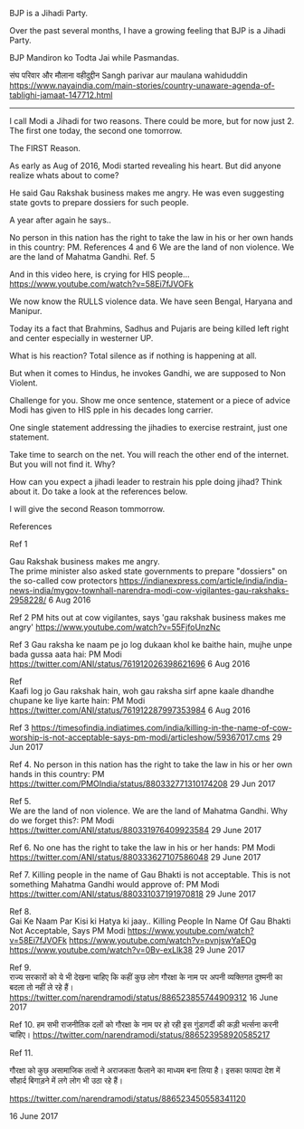 BJP is a Jihadi Party.

Over the past several months, I have a growing feeling that BJP is a Jihadi Party.

BJP Mandiron ko Todta Jai while Pasmandas. 

संघ परिवार और मौलाना वहीदुद्दीन
Sangh parivar aur maulana wahiduddin
https://www.nayaindia.com/main-stories/country-unaware-agenda-of-tablighi-jamaat-147712.html


---------------------------------


I call Modi a Jihadi for two reasons. There could be more, but for now just 2. The first one today, the second one tomorrow. 

The FIRST Reason. 

As early as Aug of 2016, Modi started revealing his heart. But did anyone realize whats about to come? 

He said Gau Rakshak business makes me angry. He was even suggesting state govts to prepare dossiers for such people.  

A year after again he says.. 

No person in this nation has the right to take the law in his or her own hands in this country: PM. References 4 and 6 
We are the land of non violence. We are the land of Mahatma Gandhi. Ref. 5

And in this video here, is crying for HIS people... 
https://www.youtube.com/watch?v=58Ei7fJVOFk  

We now know the RULLS violence data. We have seen Bengal, Haryana and Manipur.
  
Today its a fact that Brahmins, Sadhus and Pujaris are being killed left right and center especially in westerner UP. 

What is his reaction? Total silence as if nothing is happening at all. 

But when it comes to Hindus, he invokes Gandhi, we are supposed to Non Violent.  

Challenge for you. Show me once sentence, statement or a piece of advice Modi has given to HIS pple in his decades long carrier.

One single statement addressing the jihadies to exercise restraint, just one statement.

Take time to search on the net. You will reach the other end of the internet. But you will not find it. Why?  

How can you expect a jihadi leader to restrain his pple doing jihad? Think about it. Do take a look at the references below.

I will give the second Reason tommorrow.

References 

Ref 1 

Gau Rakshak business makes me angry.  
The prime minister also asked state governments to prepare "dossiers" on the so-called cow protectors 
https://indianexpress.com/article/india/india-news-india/mygov-townhall-narendra-modi-cow-vigilantes-gau-rakshaks-2958228/ 
6 Aug 2016 

Ref 2 
PM hits out at cow vigilantes, says 'gau rakshak business makes me angry' 
https://www.youtube.com/watch?v=55FjfoUnzNc 

Ref 3 
Gau raksha ke naam pe jo log dukaan khol ke baithe hain, mujhe unpe bada gussa aata hai: PM Modi 
https://twitter.com/ANI/status/761912026398621696 
6 Aug 2016 

Ref  
Kaafi log jo Gau rakshak hain, woh gau raksha sirf apne kaale dhandhe chupane ke liye karte hain: PM Modi 
https://twitter.com/ANI/status/761912287997353984 
6 Aug 2016 

Ref 3 
https://timesofindia.indiatimes.com/india/killing-in-the-name-of-cow-worship-is-not-acceptable-says-pm-modi/articleshow/59367017.cms 
29 Jun 2017 

Ref 4. 
No person in this nation has the right to take the law in his or her own hands in this country: PM 
https://twitter.com/PMOIndia/status/880332771310174208 
29 Jun 2017 

Ref 5.  
We are the land of non violence. We are the land of Mahatma Gandhi. Why do we forget this?: PM Modi 
https://twitter.com/ANI/status/880331976409923584 
29 June 2017 


Ref 6. 
No one has the right to take the law in his or her hands: PM Modi 
https://twitter.com/ANI/status/880333627107586048 
29 June 2017 
 
Ref 7. 
Killing people in the name of Gau Bhakti is not acceptable. This is not something Mahatma Gandhi would approve of: PM Modi 
https://twitter.com/ANI/status/880331037191970818 
29 June 2017 

Ref 8.  
Gai Ke Naam Par Kisi ki Hatya ki jaay.. 
Killing People In Name Of Gau Bhakti Not Acceptable, Says PM Modi 
https://www.youtube.com/watch?v=58Ei7fJVOFk 
https://www.youtube.com/watch?v=pvnjswYaEOg 
https://www.youtube.com/watch?v=0Bv-exLlk38 
29 June 2017 

Ref 9.  
राज्य सरकारों को ये भी देखना चाहिए कि कहीं कुछ लोग गौरक्षा के नाम पर अपनी व्यक्तिगत दुश्मनी का बदला तो नहीं ले रहे हैं। 
https://twitter.com/narendramodi/status/886523855744909312 
16 June 2017 

Ref 10. 
हम सभी राजनीतिक दलों को गौरक्षा के नाम पर हो रही इस गुंडागर्दी की कड़ी भर्त्सना करनी चाहिए। 
https://twitter.com/narendramodi/status/886523958920585217 

  

Ref 11. 

गौरक्षा को कुछ असामाजिक तत्वों ने अराजकता फैलाने का माध्यम बना लिया है। इसका फायदा देश में सौहार्द बिगाड़ने में लगे लोग भी उठा रहे हैं। 

https://twitter.com/narendramodi/status/886523450558341120 

16 June 2017 

  

  

 

 
